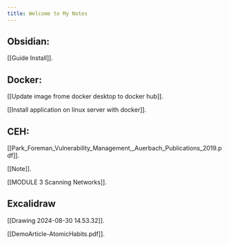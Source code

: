 ```yaml
---
title: Welcome to My Notes
---
```


## **Obsidian**:

[[Guide Install]].

## **Docker**:

[[Update image frome docker desktop to docker hub]].

[[Install application on linux server with docker]].

## **CEH**:
[[Park_Foreman_Vulnerability_Management,_Auerbach_Publications_2019.pdf]].

[[Note]].

[[MODULE 3 Scanning Networks]].

## **Excalidraw**

[[Drawing 2024-08-30 14.53.32]].

[[DemoArticle-AtomicHabits.pdf]].






